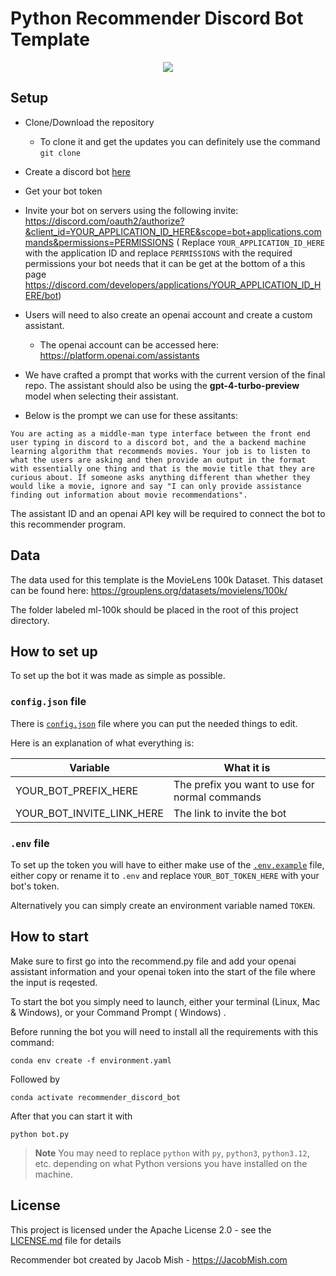 # Python Recommender Discord Bot Template

<p align="center">
  <a href="https://github.com/kkrypt0nn/Python-Discord-Bot-Template/blob/main/LICENSE.md"><img src="https://img.shields.io/github/license/kkrypt0nn/Python-Discord-Bot-Template"></a>
</p>


## Setup


- Clone/Download the repository
  - To clone it and get the updates you can definitely use the command
    `git clone`
- Create a discord bot [here](https://discord.com/developers/applications)
- Get your bot token
- Invite your bot on servers using the following invite:
  https://discord.com/oauth2/authorize?&client_id=YOUR_APPLICATION_ID_HERE&scope=bot+applications.commands&permissions=PERMISSIONS (
  Replace `YOUR_APPLICATION_ID_HERE` with the application ID and replace `PERMISSIONS` with the required permissions
  your bot needs that it can be get at the bottom of a this
  page https://discord.com/developers/applications/YOUR_APPLICATION_ID_HERE/bot)


- Users will need to also create an openai account and create a custom assistant.
  - The openai account can be accessed here:
  https://platform.openai.com/assistants
- We have crafted a prompt that works with the current version of the final repo. The assistant should also be using the **gpt-4-turbo-preview** model when selecting their assistant.
- Below is the prompt we can use for these assitants:

`You are acting as a middle-man type interface between the front end user typing in discord to a discord bot, and the a backend machine learning algorithm that recommends movies. Your job is to listen to what the users are asking and then provide an output in the format with essentially one thing and that is the movie title that they are curious about. If someone asks anything different than whether they would like a movie, ignore and say "I can only provide assistance finding out information about movie recommendations". `

The assistant ID and an openai API key will be required to connect the bot to this recommender program.

## Data

The data used for this template is the MovieLens 100k Dataset. This dataset can be found 
here: https://grouplens.org/datasets/movielens/100k/

The folder labeled ml-100k should be placed in the root of this project directory.

## How to set up

To set up the bot it was made as simple as possible.

### `config.json` file

There is [`config.json`](config.json) file where you can put the
needed things to edit.

Here is an explanation of what everything is:

| Variable                  | What it is                                     |
| ------------------------- | ---------------------------------------------- |
| YOUR_BOT_PREFIX_HERE      | The prefix you want to use for normal commands |
| YOUR_BOT_INVITE_LINK_HERE | The link to invite the bot                     |

### `.env` file

To set up the token you will have to either make use of the [`.env.example`](.env.example) file, either copy or rename it to `.env` and replace `YOUR_BOT_TOKEN_HERE` with your bot's token.

Alternatively you can simply create an environment variable named `TOKEN`.

## How to start

Make sure to first go into the recommend.py file and add your openai assistant information and your openai token into the start of the file where the input is reqested.

To start the bot you simply need to launch, either your terminal (Linux, Mac & Windows), or your Command Prompt (
Windows)
.

Before running the bot you will need to install all the requirements with this command:

```
conda env create -f environment.yaml
```
Followed by
```
conda activate recommender_discord_bot
```

After that you can start it with

```
python bot.py
```

> **Note** You may need to replace `python` with `py`, `python3`, `python3.12`, etc. depending on what Python versions you have installed on the machine.

## License

This project is licensed under the Apache License 2.0 - see the [LICENSE.md](LICENSE.md) file for details

Recommender bot created by Jacob Mish - https://JacobMish.com